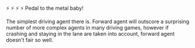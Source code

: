 :zap: :zap: :zap: :zap:
Pedal to the metal baby!

The simplest driving agent there is. Forward agent will outscore a surprising
number of more complex agents in many driving games, however if crashing and
staying in the lane are taken into account, forward agent doesn't fair so well.